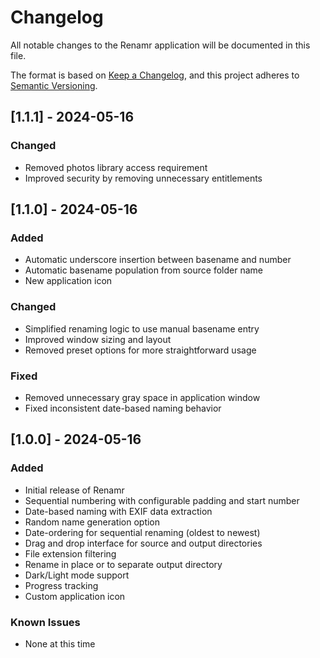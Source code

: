 # Changelog

All notable changes to the Renamr application will be documented in this file.

The format is based on [Keep a Changelog](https://keepachangelog.com/en/1.0.0/),
and this project adheres to [Semantic Versioning](https://semver.org/spec/v2.0.0.html).

## [1.1.1] - 2024-05-16

### Changed
- Removed photos library access requirement
- Improved security by removing unnecessary entitlements

## [1.1.0] - 2024-05-16

### Added
- Automatic underscore insertion between basename and number
- Automatic basename population from source folder name
- New application icon

### Changed
- Simplified renaming logic to use manual basename entry
- Improved window sizing and layout
- Removed preset options for more straightforward usage

### Fixed
- Removed unnecessary gray space in application window
- Fixed inconsistent date-based naming behavior

## [1.0.0] - 2024-05-16

### Added
- Initial release of Renamr
- Sequential numbering with configurable padding and start number
- Date-based naming with EXIF data extraction
- Random name generation option
- Date-ordering for sequential renaming (oldest to newest)
- Drag and drop interface for source and output directories
- File extension filtering
- Rename in place or to separate output directory
- Dark/Light mode support
- Progress tracking
- Custom application icon

### Known Issues
- None at this time 